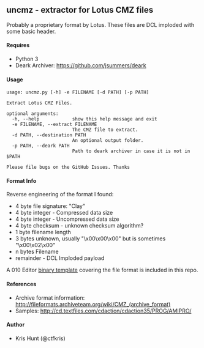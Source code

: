 ## uncmz - extractor for Lotus CMZ files

Probably a proprietary format by Lotus. These files are DCL imploded with some basic
header.

#### Requires

- Python 3
- Deark Archiver: https://github.com/jsummers/deark

#### Usage

```shell
usage: uncmz.py [-h] -e FILENAME [-d PATH] [-p PATH]

Extract Lotus CMZ Files.

optional arguments:
  -h, --help            show this help message and exit
  -e FILENAME, --extract FILENAME
                        The CMZ file to extract.
  -d PATH, --destination PATH
                        An optional output folder.
  -p PATH, --deark PATH
                        Path to deark archiver in case it is not in $PATH

Please file bugs on the GitHub Issues. Thanks
```

#### Format Info

Reverse engineering of the format I found:

- 4 byte file signature: "Clay"
- 4 byte integer - Compressed data size
- 4 byte integer - Uncompressed data size
- 4 byte checksum - unknown checksum algorithm?
- 1 byte filename length
- 3 bytes unknown, usually "\x00\x00\x00" but is sometimes "\x00\x02\x00"
- n bytes Filename 
- remainder - DCL Imploded payload

A 010 Editor [binary template](cmz.bt) covering the file format is included in this repo.

#### References

- Archive format information: http://fileformats.archiveteam.org/wiki/CMZ_(archive_format)
- Samples: http://cd.textfiles.com/cdaction/cdaction35/PROG/AMIPRO/

#### Author

- Kris Hunt (@ctfkris)